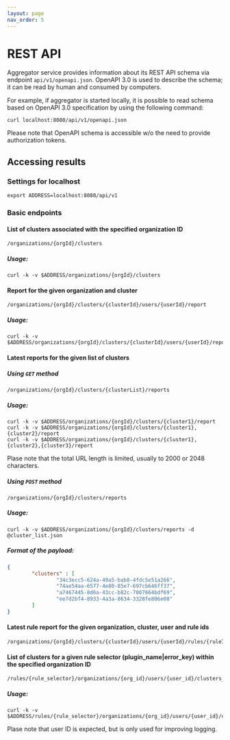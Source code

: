 ```yaml
---
layout: page
nav_order: 5
---
```

# REST API

Aggregator service provides information about its REST API schema via endpoint `api/v1/openapi.json`.
OpenAPI 3.0 is used to describe the schema; it can be read by human and consumed by computers.

For example, if aggregator is started locally, it is possible to read schema based on OpenAPI 3.0
specification by using the following command:

```shell
curl localhost:8080/api/v1/openapi.json
```

Please note that OpenAPI schema is accessible w/o the need to provide authorization tokens.

## Accessing results

### Settings for localhost

```
export ADDRESS=localhost:8080/api/v1
```

### Basic endpoints

#### List of clusters associated with the specified organization ID

```
/organizations/{orgId}/clusters
```

##### Usage:

```
curl -k -v $ADDRESS/organizations/{orgId}/clusters
```

#### Report for the given organization and cluster

```
/organizations/{orgId}/clusters/{clusterId}/users/{userId}/report
```

##### Usage:

```
curl -k -v $ADDRESS/organizations/{orgId}/clusters/{clusterId}/users/{userId}/report
```

#### Latest reports for the given list of clusters

##### Using `GET` method

```
/organizations/{orgId}/clusters/{clusterList}/reports
```

##### Usage:

```
curl -k -v $ADDRESS/organizations/{orgId}/clusters/{cluster1}/report
curl -k -v $ADDRESS/organizations/{orgId}/clusters/{cluster1},{cluster2}/report
curl -k -v $ADDRESS/organizations/{orgId}/clusters/{cluster1},{cluster2},{cluster3}/report
```

Plase note that the total URL length is limited, usually to 2000 or 2048 characters.

##### Using `POST` method

```
/organizations/{orgId}/clusters/reports
```

##### Usage:

```
curl -k -v $ADDRESS/organizations/{orgId}/clusters/reports -d @cluster_list.json
```

##### Format of the payload:

```json
{
        "clusters" : [
                "34c3ecc5-624a-49a5-bab8-4fdc5e51a266",
                "74ae54aa-6577-4e80-85e7-697cb646ff37",
                "a7467445-8d6a-43cc-b82c-7007664bdf69",
                "ee7d2bf4-8933-4a3a-8634-3328fe806e08"
        ]
}
```

#### Latest rule report for the given organization, cluster, user and rule ids

```
/organizations/{orgId}/clusters/{clusterId}/users/{userId}/rules/{ruleId}
```

#### List of clusters for a given rule selector (plugin_name|error_key) within the specified organization ID

```
/rules/{rule_selector}/organizations/{org_id}/users/{user_id}/clusters_detail
```

##### Usage:

```
curl -k -v $ADDRESS/rules/{rule_selector}/organizations/{org_id}/users/{user_id}/clusters_detail
```

Plase note that user ID is expected, but is only used for improving logging.
